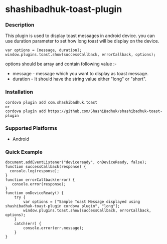<!---
 license: Licensed to the Apache Software Foundation (ASF) under one
         or more contributor license agreements. The ASF licenses this file
         to you under the Apache License, Version 2.0 (the
         "License"); you may not use this file except in compliance
         with the License.  You may obtain a copy of the License at

           http://www.apache.org/licenses/LICENSE-2.0

         Unless required by applicable law or agreed to in writing,
         software distributed under the License is distributed on an
         "AS IS" BASIS, WITHOUT WARRANTIES OR CONDITIONS OF ANY
         KIND, either express or implied.  See the License for the
         specific language governing permissions and limitations
         under the License.
-->

# shashibadhuk-toast-plugin

### Description

This plugin is used to display toast messages in android device. you can use duration parameter
 to set how long toast will be display on the device.
 
```
var options = [message, duration];  
window.plugins.toast.show(successCallback, errorCallback, options);
```
options should be array and contain following value :-
* message - message which you want to display as toast message.
* duration - It should have the string value either "long" or "short".
 
 
### Installation

    cordova plugin add com.shashibadhuk.toast
    or
    cordova plugin add https://github.com/ShashiBadhuk/shashibadhuk-toast-plugin

### Supported Platforms

- Android

### Quick Example

```
document.addEventListener("deviceready", onDeviceReady, false);
function successCallback(response) {
  console.log(response);
}
function errorCallback(error) {
   console.error(response);
}
function onDeviceReady() {
    try {
        var options = ["Sample Toast Message displayed using shashibadhuk-toast-plugin cordova plugin", "long"];
        window.plugins.toast.show(successCallback, errorCallback, options);
    } 
    catch(err) {
        console.error(err.message);
    }
}
```
